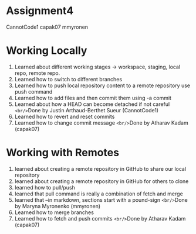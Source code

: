 # Assignment4

CannotCode1
capak07
mmyronen

# Working Locally

1. Learned about different working stages -> workspace, staging, local repo, remote repo.
2. Learned how to switch to different branches
3. Learned how to push local repository content to a remote repository use push command
4. Learned how to add files and then commit them using -a commit
5. Learned about how a HEAD can become detached if not careful
   `<br/>`Done by Justin Arthaud-Berthet Sueur (CannotCode1)
6. Learned how to revert and reset commits
7. Learned how to change commit message
   `<br/>`Done by Atharav Kadam (capak07)

# Working with Remotes

1. learned about creating a remote repository in GitHub to share our local repository
2. learned about creating a remote repository in GitHub for others to clone
3. learned how to pull/push
4. learned that pull command is really a combination of fetch and merge
5. learned that –in markdown, sections start with a pound-sign
   `<br/>`Done by Maryna Myronenko (mmyronen)
6. Learned how to merge branches
7. Learned how to fetch and push commits
   `<br/>`Done by Atharav Kadam (capak07)

